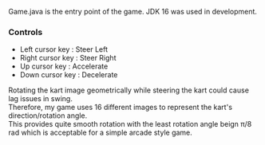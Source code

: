 Game.java is the entry point of the game.
JDK 16 was used in development.

<h3>Controls</h3>

- Left cursor key : Steer Left
- Right cursor key : Steer Right
- Up cursor key : Accelerate
- Down cursor key : Decelerate

Rotating the kart image geometrically while steering the kart could cause lag issues in swing.<br/> Therefore, my game uses 16 different images to represent the kart's direction/rotation angle. <br>This provides quite smooth rotation with the least rotation angle beign π/8 rad which is acceptable for a simple arcade style game.

